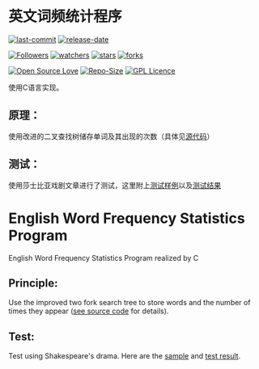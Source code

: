 # 英文词频统计程序

[![last-commit](https://img.shields.io/github/last-commit/HollowMan6/English-Word-Frequency-Statistics-Program)](../../graphs/commit-activity)
[![release-date](https://img.shields.io/github/release-date/HollowMan6/English-Word-Frequency-Statistics-Program)](../../releases)

[![Followers](https://img.shields.io/github/followers/HollowMan6?style=social)](https://github.com/HollowMan6?tab=followers)
[![watchers](https://img.shields.io/github/watchers/HollowMan6/English-Word-Frequency-Statistics-Program?style=social)](../../watchers)
[![stars](https://img.shields.io/github/stars/HollowMan6/English-Word-Frequency-Statistics-Program?style=social)](../../stargazers)
[![forks](https://img.shields.io/github/forks/HollowMan6/English-Word-Frequency-Statistics-Program?style=social)](../../network/members)

[![Open Source Love](https://badges.frapsoft.com/os/v1/open-source.svg?v=103)](https://hollowman6.github.io/fund.html)
[![Repo-Size](https://img.shields.io/github/repo-size/HollowMan6/English-Word-Frequency-Statistics-Program.svg)](../../archive/master.zip)
[![GPL Licence](https://badges.frapsoft.com/os/gpl/gpl.svg?v=103)](https://opensource.org/licenses/GPL-3.0/)

使用C语言实现。

## 原理：

使用改进的二叉查找树储存单词及其出现的次数（具体见[源代码](英文词频统计程序.c)）

## 测试：

使用莎士比亚戏剧文章进行了测试，这里附上[测试样例](test/shakespeare.txt)以及[测试结果](test/count.txt)

# English Word Frequency Statistics Program

English Word Frequency Statistics Program realized by C

## Principle:

Use the improved two fork search tree to store words and the number of times they appear ([see source code](英文词频统计程序.c) for details).

## Test:

Test using Shakespeare's drama. Here are the [sample](test/shakespeare.txt) and [test result](test/count.txt).
